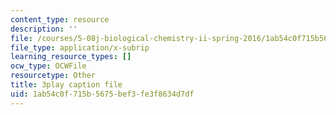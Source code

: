 ```yaml
---
content_type: resource
description: ''
file: /courses/5-08j-biological-chemistry-ii-spring-2016/1ab54c0f715b5675bef3fe3f8634d7df_HOXw6_ztAqQ.vtt
file_type: application/x-subrip
learning_resource_types: []
ocw_type: OCWFile
resourcetype: Other
title: 3play caption file
uid: 1ab54c0f-715b-5675-bef3-fe3f8634d7df
---
```

